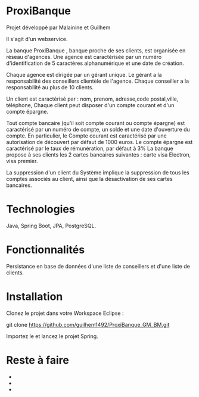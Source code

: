 # ProxiBanque
Projet développé par Malainine et Guilhem

Il s'agit d'un webservice.

La banque ProxiBanque , banque proche de ses clients, est organisée en réseau d'agences.
Une agence est caractérisée par un numéro d'identification de 5 caractères alphanumérique
et une date de création.

Chaque agence est dirigée par un gérant unique. Le gérant a la responsabilité des conseillers
clientèle de l'agence. Chaque conseiller a la responsabilité au plus de 10 clients.

Un client est caractérisé par : nom, prenom, adresse,code postal,ville, téléphone,
Chaque client peut disposer d'un compte courant et d'un compte épargne.

Tout compte bancaire (qu'il soit compte courant ou compte épargne) est caractérisé par un numéro
de compte, un solde et une date d'ouverture du compte.
En particulier, le Compte courant est caractérisé par une autorisation de découvert par défaut de
1000 euros. Le compte épargne est caractérisé par le taux de rémunération, par défaut à 3%
La banque propose à ses clients les 2 cartes bancaires suivantes : carte visa Electron, visa premier.

La suppression d'un client du Système implique la suppression de tous les comptes associés au
client, ainsi que la désactivation de ses cartes bancaires.

# Technologies
Java, Spring Boot, JPA, PostgreSQL.

# Fonctionnalités

Persistance en base de données d'une liste de conseillers et d'une liste de clients.

# Installation

Clonez le projet dans votre Workspace Eclipse :

git clone https://github.com/guilhem1492/ProxiBanque_GM_BM.git

Importez le et lancez le projet Spring.

# Reste à faire

- 
-
-